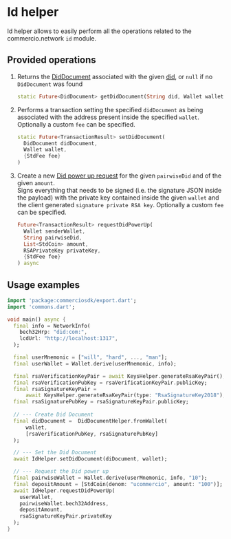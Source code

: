 # Id helper

Id helper allows to easily perform all the operations related to the commercio.network `id` module.

## Provided operations

1. Returns the [DidDocument](../glossary.md) associated with the given [did](../glossary.md), or `null` if no `DidDocument` was found

   ```dart
   static Future<DidDocument> getDidDocument(String did, Wallet wallet) async
   ```

2. Performs a transaction setting the specified `didDocument` as being associated with the address present inside the specified `wallet`. Optionally a custom `fee` can be specified.

   ```dart
   static Future<TransactionResult> setDidDocument(
     DidDocument didDocument,
     Wallet wallet,
     {StdFee fee}
   )
   ```

3. Create a new [Did power up request](../glossary.md) for the given `pairwiseDid` and of the given `amount`.  
Signs everything that needs to be signed (i.e. the signature JSON inside the payload) with the private key contained inside the given `wallet` and the client generated `signature private RSA key`. Optionally a custom `fee` can be specified.

   ```dart
   Future<TransactionResult> requestDidPowerUp(
     Wallet senderWallet,
     String pairwiseDid,
     List<StdCoin> amount,
     RSAPrivateKey privateKey,
     {StdFee fee}
   ) async
   ```

## Usage examples

```dart
import 'package:commerciosdk/export.dart';
import 'commons.dart';

void main() async {
  final info = NetworkInfo(
    bech32Hrp: "did:com:",
    lcdUrl: "http://localhost:1317",
  );

  final userMnemonic = ["will", "hard", ..., "man"];
  final userWallet = Wallet.derive(userMnemonic, info);

  final rsaVerificationKeyPair = await KeysHelper.generateRsaKeyPair();
  final rsaVerificationPubKey = rsaVerificationKeyPair.publicKey;
  final rsaSignatureKeyPair =
      await KeysHelper.generateRsaKeyPair(type: "RsaSignatureKey2018");
  final rsaSignaturePubKey = rsaSignatureKeyPair.publicKey;
  
  // --- Create Did Document
  final didDocument =  DidDocumentHelper.fromWallet(
      wallet,
      [rsaVerificationPubKey, rsaSignaturePubKey]
  );

  // --- Set the Did Document
  await IdHelper.setDidDocument(diDocument, wallet);

  // --- Request the Did power up
  final pairwiseWallet = Wallet.derive(userMnemonic, info, "10");
  final depositAmount = [StdCoin(denom: "ucommercio", amount: "100")];
  await IdHelper.requestDidPowerUp(
    userWallet,
    pairwiseWallet.bech32Address,
    depositAmount,
    rsaSignatureKeyPair.privateKey
  );
}
```
